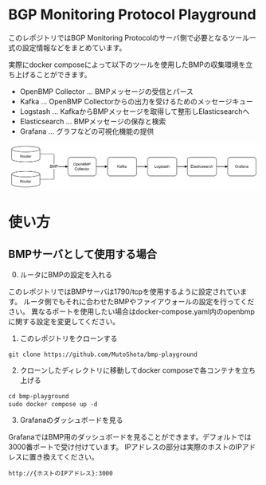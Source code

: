 # BGP Monitoring Protocol Playground
このレポジトリではBGP Monitoring Protocolのサーバ側で必要となるツール一式の設定情報などをまとめています。

実際にdocker composeによって以下のツールを使用したBMPの収集環境を立ち上げることができます。
- OpenBMP Collector ... BMPメッセージの受信とパース
- Kafka ... OpenBMP Collectorからの出力を受けるためのメッセージキュー
- Logstash ... KafkaからBMPメッセージを取得して整形しElasticsearchへ
- Elasticsearch ... BMPメッセージの保存と検索
- Grafana ... グラフなどの可視化機能の提供

![Alt text](image.png)
 
# 使い方

## BMPサーバとして使用する場合

0. ルータにBMPの設定を入れる

このレポジトリではBMPサーバは1790/tcpを使用するように設定されています。
ルータ側でもそれに合わせたBMPやファイアウォールの設定を行ってください。
異なるポートを使用したい場合はdocker-compose.yaml内のopenbmpに関する設定を変更してください。

1. このレポジトリをクローンする

```
git clone https://github.com/MutoShota/bmp-playground
```

2. クローンしたディレクトリに移動してdocker composeで各コンテナを立ち上げる

```
cd bmp-playground
sudo docker compose up -d
```

3. Grafanaのダッシュボードを見る

GrafanaではBMP用のダッシュボードを見ることができます。デフォルトでは3000番ポートで受け付けています。
IPアドレスの部分は実際のホストのIPアドレスに置き換えてください。

```
http://{ホストのIPアドレス}:3000
```